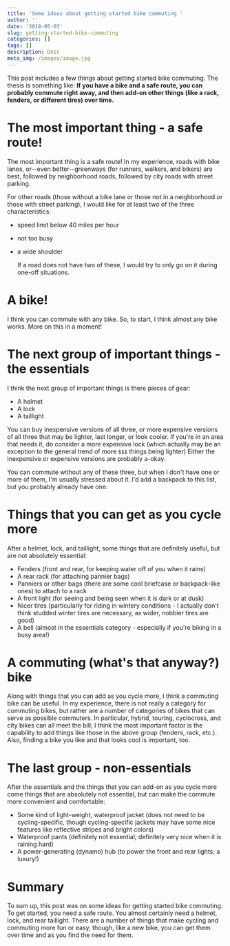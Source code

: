 ```yaml
---
title: 'Some ideas about getting started bike commuting '
author: ''
date: '2018-05-03'
slug: getting-started-bike-commuting
categories: []
tags: []
description: Desc
meta_img: /images/image.jpg
---
```


This post includes a few things about getting started bike commuting. The thesis is something like: **If you have a bike and a safe route, you can probably commute right away, and then add-on other things (like a rack, fenders, or different tires) over time.**

# The most important thing - a safe route!

The most important thing is a safe route! In my experience, roads with bike lanes, or--even better--greenways (for runners, walkers, and bikers) are best, followed by neighborhood roads, followed by city roads with street parking. 

For other roads (those without a bike lane or those not in a neighborhood or those with street parking), I would like for at least two of the three characteristics:

* speed limit below 40 miles per hour
* not too busy
* a wide shoulder
    
    If a road does not have two of these, I would try to only go on it during one-off situations.
    
# A bike!

I think you can commute with any bike. So, to start, I think almost any bike works. More on this in a moment!

# The next group of important things - the essentials

I think the next group of important things is there pieces of gear:

* A helmet 
* A lock
* A taillight 

You can buy inexpensive versions of all three, or more expensive versions of all three that may be lighter, last longer, or look cooler. If you're in an area that needs it, do consider a more expensive lock (which actually may be an exception to the general trend of more `$$$` things being lighter) Either the inexpensive or expensive versions are probably a-okay. 

You can commute without any of these three, but when I don't have one or more of them, I'm usually stressed about it. I'd add a backpack to this list, but you probably already have one.

# Things that you can get as you cycle more

After a helmet, lock, and taillight, some things that are definitely useful, but are not absolutely essential:

* Fenders (front and rear, for keeping water off of you when it rains)
* A rear rack (for attaching pannier bags)
* Panniers or other bags (there are some cool briefcase or backpack-like ones) to attach to a rack
* A front light (for seeing and being seen when it is dark or at dusk)
* Nicer tires (particularly for riding in wintery conditions - I actually don't think studded winter tires are necessary, as wider, nobbier tires are good)
* A bell (almost in the essentials category - especially if you're biking in a busy area!)

# A commuting (what's that anyway?) bike

Along with things that you can add as you cycle more, I think a commuting bike can be useful. In my experience, there is not really a category for commuting bikes, but rather are a number of categories of bikes that can serve as possible commuters. In particular, hybrid, touring, cyclocross, and city bikes can all meet the bill; I think the most important factor is the capability to add things like those in the above group (fenders, rack, etc.). Also, finding a bike you like and that looks cool is important, too.

# The last group - non-essentials

After the essentials and the things that you can add-on as you cycle more come things that are absolutely not essential, but can make the commute more convenient and comfortable:

* Some kind of light-weight, waterproof jacket (does not need to be cycling-specific, though cycling-specific jackets may have some nice features like reflective stripes and bright colors)
* Waterproof pants (definitely not essential; definitely very nice when it is raining hard)
* A power-generating (dynamo) hub (to power the front and rear lights; a luxury!)

# Summary

To sum up, this post was on some ideas for getting started bike commuting. To get started, you need a safe route. You almost certainly need a helmet, lock, and rear taillight. There are a number of things that make cycling and commuting more fun or easy, though, like a new bike, you can get them over time and as you find the need for them.